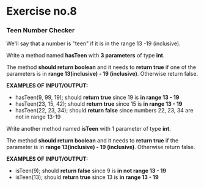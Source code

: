 # Exercise no.8
### Teen Number Checker

We'll say that a number is "teen" if it is in the range 13 -19 (inclusive). 

Write a method named **hasTeen** with **3 parameters** of type **int**.

The method **should return boolean** and it needs to **return true** if one of the parameters is in **range 13(inclusive) - 19 (inclusive)**. Otherwise return false.

**EXAMPLES OF INPUT/OUTPUT:**
- hasTeen(9, 99, 19); should **return true** since 19 is **in range 13 - 19**
- hasTeen(23, 15, 42); should **return true** since 15 is **in range 13 - 19**
- hasTeen(22, 23, 34); should **return false** since numbers 22, 23, 34 are not in range 13-19

Write another method named **isTeen** with 1 parameter of type **int**.

The method **should return boolean** and it needs to **return true** if the parameter is in **range 13(inclusive) - 19 (inclusive)**. Otherwise return false.

**EXAMPLES OF INPUT/OUTPUT:**
- isTeen(9); should **return false** since 9 is **in not range 13 - 19**
- isTeen(13); should **return true** since 13 is **in range 13 - 19**